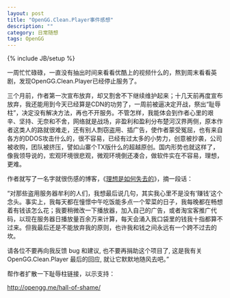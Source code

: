 ```yaml
---
layout: post
title: "OpenGG.Clean.Player事件感想"
description: ""
category: 日常随想
tags: OpenGG
---
```

{% include JB/setup %}
<p>一周忙忙碌碌，一直没有抽出时间来看看优酷上的视频什么的，熬到周末看看英剧，发现OpenGG.Clean.Player已经停止服务了。</p>

<p>三个月前，作者第一次宣布放弃，却又割舍不下继续维护起来；十几天前再度宣布放弃，我还能用到今天已经算是CDN的功劳了，一周前被逼决定开战，祭出“耻辱柱”，决定没有解决方法，再也不开服务。不管怎样，我能体会到作者心里的艰辛、坚持、无奈和不舍，网络就是战场，非盈利和盈利分布楚河汉界两侧，原本作者这类人的路就很难走，还有别人剽窃盗用、插广告，使作者蒙受冤屈，也有来自各方的DDOS攻击什么的，很不容易，已经有过太多的小势力，创意被抄袭，公司被收购，团队被挤压，譬如山寨个TX版什么的超越原创。国内形势也就这样了，像我领导说的，宏观环境很悲观，微观环境倒还凑合，做软件实在不容易，理想，更难。</p>

<p>作者就写了一名字就很伤感的博客，《<a href="http://opengg.me/916/how-dreams-die/">理想是如何失去的</a>》，摘一段话：</p>

<p>“对那些盗用服务器牟利的人们，我想最后说几句，其实我心里不是没有‘赚钱’这个念头。事实上，我每天都在憧憬中午吃饭能多点一个荤菜的日子，我每晚都在畅想着有钱该怎么花；我要稍微改一下播放器，加入自己的广告，或者淘宝客推广代码，以现在服务器日播放量百余万来计算，每天会涌入我口袋里的钱我十指都算不过来。但我最后还是不能放弃我的原则，也许我和钱之间永远有一个跨不过去的坎。</p>

<p>请各位不要再向我反馈 bug 和建议, 也不要再捐助这个项目了, 这是我有关 OpenGG.Clean.Player 最后的回应, 就让它默默地随风去吧。”</p>

<p>帮作者扩散一下耻辱柱链接，以示支持：</p>

<p><a href="http://opengg.me/hall-of-shame/">http://opengg.me/hall-of-shame/</a></p>